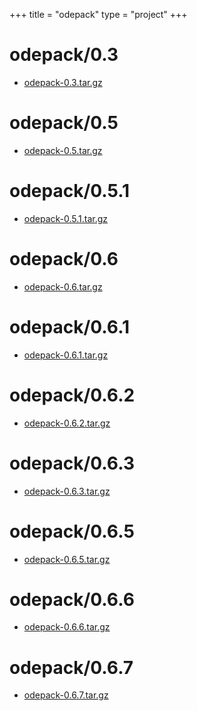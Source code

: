 +++
title = "odepack"
type = "project"
+++

# odepack/0.3
* [odepack-0.3.tar.gz](/odepack/odepack/0.3/odepack-0.3.tar.gz)

# odepack/0.5
* [odepack-0.5.tar.gz](/odepack/odepack/0.5/odepack-0.5.tar.gz)

# odepack/0.5.1
* [odepack-0.5.1.tar.gz](/odepack/odepack/0.5.1/odepack-0.5.1.tar.gz)

# odepack/0.6
* [odepack-0.6.tar.gz](/odepack/odepack/0.6/odepack-0.6.tar.gz)

# odepack/0.6.1
* [odepack-0.6.1.tar.gz](/odepack/odepack/0.6.1/odepack-0.6.1.tar.gz)

# odepack/0.6.2
* [odepack-0.6.2.tar.gz](/odepack/odepack/0.6.2/odepack-0.6.2.tar.gz)

# odepack/0.6.3
* [odepack-0.6.3.tar.gz](/odepack/odepack/0.6.3/odepack-0.6.3.tar.gz)

# odepack/0.6.5
* [odepack-0.6.5.tar.gz](/odepack/odepack/0.6.5/odepack-0.6.5.tar.gz)

# odepack/0.6.6
* [odepack-0.6.6.tar.gz](/odepack/odepack/0.6.6/odepack-0.6.6.tar.gz)

# odepack/0.6.7
* [odepack-0.6.7.tar.gz](/odepack/odepack/0.6.7/odepack-0.6.7.tar.gz)